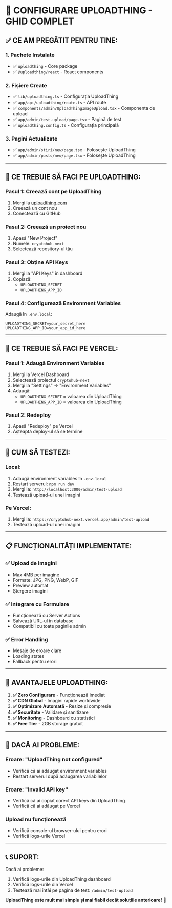# 🚀 CONFIGURARE UPLOADTHING - GHID COMPLET

## ✅ **CE AM PREGĂTIT PENTRU TINE:**

### **1. Pachete Instalate**
- ✅ `uploadthing` - Core package
- ✅ `@uploadthing/react` - React components

### **2. Fișiere Create**
- ✅ `lib/uploadthing.ts` - Configurația UploadThing
- ✅ `app/api/uploadthing/route.ts` - API route
- ✅ `components/admin/UploadThingImageUpload.tsx` - Componenta de upload
- ✅ `app/admin/test-upload/page.tsx` - Pagină de test
- ✅ `uploadthing.config.ts` - Configurația principală

### **3. Pagini Actualizate**
- ✅ `app/admin/stiri/new/page.tsx` - Folosește UploadThing
- ✅ `app/admin/posts/new/page.tsx` - Folosește UploadThing

---

## 🔧 **CE TREBUIE SĂ FACI PE UPLOADTHING:**

### **Pasul 1: Creează cont pe UploadThing**
1. Mergi la [uploadthing.com](https://uploadthing.com)
2. Creează un cont nou
3. Conectează cu GitHub

### **Pasul 2: Creează un proiect nou**
1. Apasă "New Project"
2. Numele: `cryptohub-next`
3. Selectează repository-ul tău

### **Pasul 3: Obține API Keys**
1. Mergi la "API Keys" în dashboard
2. Copiază:
   - `UPLOADTHING_SECRET`
   - `UPLOADTHING_APP_ID`

### **Pasul 4: Configurează Environment Variables**
Adaugă în `.env.local`:
```env
UPLOADTHING_SECRET=your_secret_here
UPLOADTHING_APP_ID=your_app_id_here
```

---

## 🚀 **CE TREBUIE SĂ FACI PE VERCEL:**

### **Pasul 1: Adaugă Environment Variables**
1. Mergi la Vercel Dashboard
2. Selectează proiectul `cryptohub-next`
3. Mergi la "Settings" → "Environment Variables"
4. Adaugă:
   - `UPLOADTHING_SECRET` = valoarea din UploadThing
   - `UPLOADTHING_APP_ID` = valoarea din UploadThing

### **Pasul 2: Redeploy**
1. Apasă "Redeploy" pe Vercel
2. Așteaptă deploy-ul să se termine

---

## 🧪 **CUM SĂ TESTEZI:**

### **Local:**
1. Adaugă environment variables în `.env.local`
2. Restart serverul: `npm run dev`
3. Mergi la: `http://localhost:3000/admin/test-upload`
4. Testează upload-ul unei imagini

### **Pe Vercel:**
1. Mergi la: `https://cryptohub-next.vercel.app/admin/test-upload`
2. Testează upload-ul unei imagini

---

## 📋 **FUNCȚIONALITĂȚI IMPLEMENTATE:**

### **✅ Upload de Imagini**
- Max 4MB per imagine
- Formate: JPG, PNG, WebP, GIF
- Preview automat
- Ștergere imagini

### **✅ Integrare cu Formulare**
- Funcționează cu Server Actions
- Salvează URL-ul în database
- Compatibil cu toate paginile admin

### **✅ Error Handling**
- Mesaje de eroare clare
- Loading states
- Fallback pentru erori

---

## 🎯 **AVANTAJELE UPLOADTHING:**

1. **✅ Zero Configurare** - Funcționează imediat
2. **✅ CDN Global** - Imagini rapide worldwide
3. **✅ Optimizare Automată** - Resize și compresie
4. **✅ Securitate** - Validare și sanitizare
5. **✅ Monitoring** - Dashboard cu statistici
6. **✅ Free Tier** - 2GB storage gratuit

---

## 🚨 **DACĂ AI PROBLEME:**

### **Eroare: "UploadThing not configured"**
- Verifică că ai adăugat environment variables
- Restart serverul după adăugarea variabilelor

### **Eroare: "Invalid API key"**
- Verifică că ai copiat corect API keys din UploadThing
- Verifică că ai adăugat pe Vercel

### **Upload nu funcționează**
- Verifică console-ul browser-ului pentru erori
- Verifică logs-urile Vercel

---

## 📞 **SUPORT:**

Dacă ai probleme:
1. Verifică logs-urile din UploadThing dashboard
2. Verifică logs-urile din Vercel
3. Testează mai întâi pe pagina de test: `/admin/test-upload`

**UploadThing este mult mai simplu și mai fiabil decât soluțiile anterioare!** 🎉
